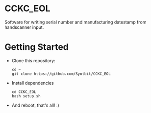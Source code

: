 # CCKC_EOL
Software for writing serial number and manufacturing datestamp from handscanner input.

# Getting Started

- Clone this repository:
    ```shell
    cd ~
    git clone https://github.com/Syntbit/CCKC_EOL
    ```
- Install dependencies

    ```shell
    cd CCKC_EOL
    bash setup.sh
    ```

- And reboot, that's all! :)
